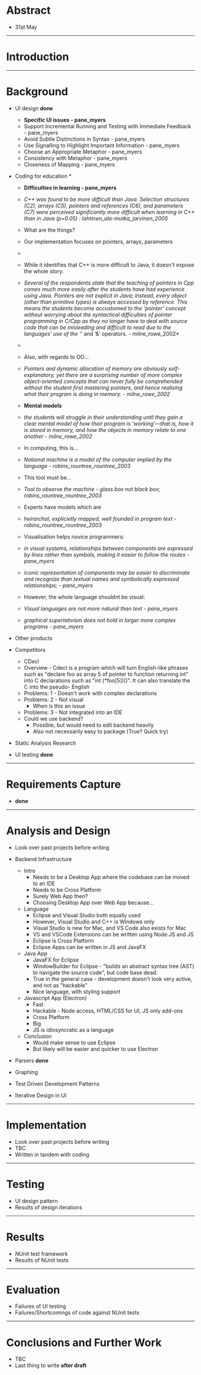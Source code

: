 # Abstract 
* 31st May

---

# Introduction

---

# Background
* UI design **done**
	* **Specific UI issues - pane_myers**
	* Support Incremental Running and Testing with Immediate Feedback - pane_myers
	* Avoid Subtle Distinctions in Syntax - pane_myers
	* Use Signalling to Highlight Important Information - pane_myers
	* Choose an Appropriate Metaphor - pane_myers
	*  Consistency with Metaphor - pane_myers
	*  Closeness of Mapping - pane_myers
* Coding for education
	* 
	* **Difficulties in learning - pane_myers**
	* *C++ was found to be more difficult than Java. Selection structures (C2), arrays (C5), pointers and references (C6), and parameters (C7) were perceived significantly more difficult when learning in C++ than in Java (p=0.05) : lahtinen_ala-mutka_jarvinen_2005*
	* What are the things?  
	* Our implementation focuses on pointers, arrays, parameters
	* 
	* While it identifies that C++ is more difficult to Java, it doesn't expose the whole story.
	* *Several of the respondents state that the teaching of pointers in Cpp comes much more easily after the students have had experience using Java. Pointers are not explicit in Java; instead, every object (other than primitive types) is always accessed by reference. This means the students become accustomed to the ‘pointer’ concept without worrying about the syntactical difficulties of pointer programming in C/Cpp as they no longer have to deal with source code that can be misleading and difficult to read due to the languages’ use of the ‘*’ and ‘&’ operators. - milne_rowe_2002*
	* 
	* Also, with regards to OO...
	* *Pointers and dynamic allocation of memory are obviously self-explanatory, yet there are a surprising number of more complex object-oriented concepts that can never fully be comprehended without the student first mastering pointers, and hence realising what their program is doing in memory. - milne_rowe_2002*

	* **Mental models**
	* *the students will struggle in their understanding until they gain a clear mental model of how their program is ‘working’—that is, how it is stored in memory, and how the objects in memory relate to one another - milne_rowe_2002*
	* In computing, this is...
	* *Notional machine is a model of the computer implied by the language - robins_rountree_rountree_2003*
	* This tool must be...
	* *Tool to observe the machine - glass box not black box; robins_rountree_rountree_2003*
	* Experts have models which are
	* *heirarchal, explicietly mapped, well founded in program text - robins_rountree_rountree_2003*
	* Visualisation helps novice programmers:
	* *in visual systems, relationships between components are expressed by lines rather than symbols, making it easier to follow the routes - pane_myers*
	* *iconic representation of components may be easier to discriminate and recognize than textual names and symbolically expressed relationships; - pane_myers*
	* However, the whole language shouldnt be visual:
	* *Visual languages are not more natural than text - pane_myers*
	* *graphical superlativism does not hold in larger more complex programs - pane_myers*

* Other products
* Competitors 
	* CDecl
	* Overview - Cdecl is a program which will turn English-like phrases such as "declare foo as array 5 of pointer to function returning int" into C declarations such as "int (*foo[5])()".  It can also translate the C into the pseudo- English
	* Problems: 1 - Doesn't work with complex declarations
	* Problems: 2 - Not visual
		* When is this an issue
	* Problems: 3 - Not integrated into an IDE
	* Could we use backend?
		* Possible, but would need to edit backend heavily
		* Also not necessarily easy to package (True? Quick try)
	
* Static Analysis Research
* UI testing **done**

---

# Requirements Capture
* **done**

---

# Analysis and Design
* Look over past projects before writing
* Backend Infrastructure
	* Intro
		* Needs to be a Desktop App where the codebase can be moved to an IDE
		* Needs to be Cross Platform
		* Surely Web App then?
		* Choosing Desktop App over Web App because...
	* Language 
		* Eclipse and Visual Studio both equally used
		* However, Visual Studio and C++ is Windows only
		* Visual Studio is new for Mac, and VS Code also exists for Mac
		* VS and VSCode Extensions can be written using Node.JS and JS
		* Eclipse is Cross Platform
		* Eclipse Apps can be written in JS and JavaFX
	* Java App
		* JavaFX for Eclipse
		* WindowBuilder for Eclipse - "builds an abstract syntax tree (AST) to navigate the source code", but code base dead. 
		* True in the general case - development doesn't look very active, and not as "hackable"
		* Nice language, with styling support
	* Javascript App (Electron)
		* Fast
		* Hackable - Node access, HTML/CSS for UI, JS only add-ons
		* Cross Platform
		* Big
		* JS is idiosyncratic as a language 
	* Conclusion
		* Would make sense to use Eclipse
		* But likely will be easier and quicker to use Electron

* Parsers **done**
* Graphing
* Test Driven Development Patterns
* Iterative Design in UI

---

# Implementation
* Look over past projects before writing
* TBC
* Written in tandem with coding

---

# Testing
* UI design pattern
* Results of design iterations

---

# Results
* NUnit test framework
* Results of NUnit tests

---

# Evaluation
* Failures of UI testing
* Failures/Shortcomings of code against NUnit tests 

---

# Conclusions and Further Work
* TBC
* Last thing to write **after draft**

